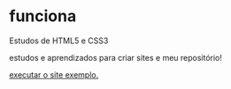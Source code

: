 # funciona
 Estudos de HTML5 e CSS3

 estudos e aprendizados para criar sites e meu repositório!

<a href= "https://gabrielkprata.github.io/HTML-CSS/pacote-projeto-d010/android-not121.html"> executar o site exemplo.</a>
